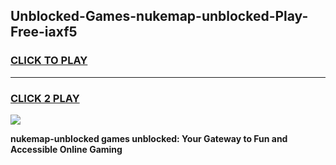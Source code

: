 
## Unblocked-Games-nukemap-unblocked-Play-Free-iaxf5
<h3>
<a href="https://premium76.site?title=nukemap-unblocked&ref=18A1">CLICK TO PLAY</a></h3>
<hr>

<h3>
<a href="https://premium76.site?title=nukemap-unblocked&ref=18A1">CLICK 2 PLAY</a>
  
</h3>

<a href="https://premium76.site?title=nukemap-unblocked&ref=18A1"><img src="https://clearcache.store/games.png"></a>


**nukemap-unblocked games unblocked: Your Gateway to Fun and Accessible Online Gaming**
